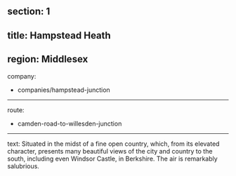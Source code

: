 section: 1
----
title: Hampstead Heath
----
region: Middlesex
----
company:
- companies/hampstead-junction
----
route:
- camden-road-to-willesden-junction
----
text: Situated in the midst of a fine open country, which, from its elevated character, presents many beautiful views of the city and country to the south, including even Windsor Castle, in Berkshire. The air is remarkably salubrious.
